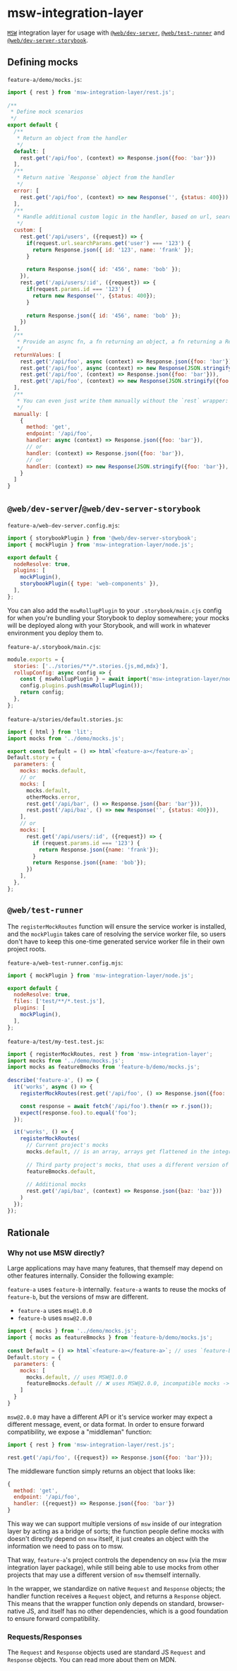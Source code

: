 # msw-integration-layer

[`MSW`](https://mswjs.io/) integration layer for usage with [`@web/dev-server`](https://modern-web.dev/docs/dev-server/overview/), [`@web/test-runner`](https://modern-web.dev/docs/test-runner/overview/) and [`@web/dev-server-storybook`](https://modern-web.dev/docs/dev-server/plugins/storybook/#mainjs-and-previewjs).

## Defining mocks

`feature-a/demo/mocks.js`:
```js
import { rest } from 'msw-integration-layer/rest.js';
 
/**
 * Define mock scenarios
 */
export default {
  /**
   * Return an object from the handler
   */
  default: [
    rest.get('/api/foo', (context) => Response.json({foo: 'bar'}))
  ],
  /**
   * Return native `Response` object from the handler
   */
  error: [
    rest.get('/api/foo', (context) => new Response('', {status: 400}))
  ],
  /**
   * Handle additional custom logic in the handler, based on url, searchparams, whatever
   */
  custom: [
    rest.get('/api/users', ({request}) => {
      if(request.url.searchParams.get('user') === '123') {
        return Response.json({ id: '123', name: 'frank' });
      }
   
      return Response.json({ id: '456', name: 'bob' });
    }),
    rest.get('/api/users/:id', ({request}) => {
      if(request.params.id === '123') {
        return new Response('', {status: 400});
      }
 
      return Response.json({ id: '456', name: 'bob' });
    })
  ],
  /**
   * Provide an async fn, a fn returning an object, a fn returning a Response, or just an object
   */
  returnValues: [
    rest.get('/api/foo', async (context) => Response.json({foo: 'bar'})),
    rest.get('/api/foo', async (context) => new Response(JSON.stringify({foo: 'bar'}), {status: 200})),
    rest.get('/api/foo', (context) => Response.json({foo: 'bar'})),
    rest.get('/api/foo', (context) => new Response(JSON.stringify({foo: 'bar'}), {status: 200})),
  ],
  /**
   * You can even just write them manually without the `rest` wrapper:
   */
  manually: [
    {
      method: 'get',
      endpoint: '/api/foo',
      handler: async (context) => Response.json({foo: 'bar'}),
      // or
      handler: (context) => Response.json({foo: 'bar'}),
      // or
      handler: (context) => new Response(JSON.stringify({foo: 'bar'}), {status: 200}),
    }
  ]
}
```

## `@web/dev-server`/`@web/dev-server-storybook`

`feature-a/web-dev-server.config.mjs`:
```js
import { storybookPlugin } from '@web/dev-server-storybook';
import { mockPlugin } from 'msw-integration-layer/node.js';

export default {
  nodeResolve: true,
  plugins: [
    mockPlugin(),
    storybookPlugin({ type: 'web-components' }),
  ],
};
```

You can also add the `mswRollupPlugin` to your `.storybook/main.cjs` config for when you're bundling your Storybook to deploy somewhere; your mocks will be deployed along with your Storybook, and will work in whatever environment you deploy them to.

`feature-a/.storybook/main.cjs`:
```js
module.exports = {
  stories: ['../stories/**/*.stories.{js,md,mdx}'],
  rollupConfig: async config => {
    const { mswRollupPlugin } = await import('msw-integration-layer/node.js');
    config.plugins.push(mswRollupPlugin());
    return config;
  },
};
```

`feature-a/stories/default.stories.js`:
```js
import { html } from 'lit';
import mocks from '../demo/mocks.js';

export const Default = () => html`<feature-a></feature-a>`;
Default.story = {
  parameters: {
    mocks: mocks.default,
    // or
    mocks: [
      mocks.default,
      otherMocks.error,
      rest.get('/api/bar', () => Response.json({bar: 'bar'})),
      rest.post('/api/baz', () => new Response('', {status: 400})),
    ],
    // or
    mocks: [
      rest.get('/api/users/:id', ({request}) => {
        if (request.params.id === '123') {
          return Response.json({name: 'frank'});
        }
        return Response.json({name: 'bob'});
      })
    ],
  },
};
```

## `@web/test-runner`

The `registerMockRoutes` function will ensure the service worker is installed, and the `mockPlugin` takes care of resolving the service worker file, so users don't have to keep this one-time generated service worker file in their own project roots.

`feature-a/web-test-runner.config.mjs`:
```js
import { mockPlugin } from 'msw-integration-layer/node.js';

export default {
  nodeResolve: true,
  files: ['test/**/*.test.js'],
  plugins: [
    mockPlugin(),
  ],
};
```
`feature-a/test/my-test.test.js`:

```js
import { registerMockRoutes, rest } from 'msw-integration-layer';
import mocks from '../demo/mocks.js';
import mocks as featureBmocks from 'feature-b/demo/mocks.js';
 
describe('feature-a', () => {
  it('works', async () => {
    registerMockRoutes(rest.get('/api/foo', () => Response.json({foo: 'foo'})));

    const response = await fetch('/api/foo').then(r => r.json());
    expect(response.foo).to.equal('foo');
  });

  it('works', () => {
    registerMockRoutes(
      // Current project's mocks
      mocks.default, // is an array, arrays get flattened in the integration layer
 
      // Third party project's mocks, that uses a different version of MSW internally
      featureBmocks.default,
 
      // Additional mocks
      rest.get('/api/baz', (context) => Response.json({baz: 'baz'}))
    )
  });
});
```

## Rationale

### Why not use MSW directly?

Large applications may have many features, that themself may depend on other features internally. Consider the following example:

`feature-a` uses `feature-b` internally. `feature-a` wants to reuse the mocks of `feature-b`, but the versions of msw are different.

- `feature-a` uses `msw@1.0.0`
- `feature-b` uses `msw@2.0.0`

```js
import { mocks } from '../demo/mocks.js';
import { mocks as featureBmocks } from 'feature-b/demo/mocks.js';
 
const Default = () => html`<feature-a></feature-a>`; // uses `feature-b` internally
Default.story = {
  parameters: {
    mocks: [
      mocks.default, // uses MSW@1.0.0
      featureBmocks.default // ❌ uses MSW@2.0.0, incompatible mocks -> MSW@2.0.0 may expect a different service worker, or different API!
    ]
  }
}
```

`msw@2.0.0` may have a different API or it's service worker may expect a different message, event, or data format. In order to ensure forward compatibility, we expose a "middleman" function:

```js
import { rest } from 'msw-integration-layer/rest.js';

rest.get('/api/foo', ({request}) => Response.json({foo: 'bar'}));
```

The middleware function simply returns an object that looks like:

```js
{
  method: 'get',
  endpoint: '/api/foo',
  handler: ({request}) => Response.json({foo: 'bar'})
}
```

This way we can support multiple versions of `msw` inside of our integration layer by acting as a bridge of sorts; the function people define mocks with doesn't directly depend on `msw` itself, it just creates an object with the information we need to pass on to msw.

That way, `feature-a`'s project controls the dependency on `msw` (via the msw integration layer package), while still being able to use mocks from other projects that may use a different version of `msw` themself internally.

In the wrapper, we standardize on native `Request` and `Response` objects; the handler function receives a `Request` object, and returns a `Response` object. This means that the wrapper function only depends on standard, browser-native JS, and itself has no other dependencies, which is a good foundation to ensure forward compatibility.

### Requests/Responses

The `Request` and `Response` objects used are standard JS `Request` and `Response` objects. You can read more about them on MDN.

